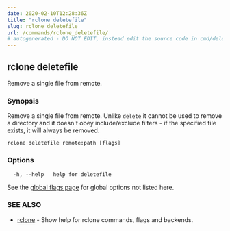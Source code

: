 ```yaml
---
date: 2020-02-10T12:28:36Z
title: "rclone deletefile"
slug: rclone_deletefile
url: /commands/rclone_deletefile/
# autogenerated - DO NOT EDIT, instead edit the source code in cmd/deletefile/ and as part of making a release run "make commanddocs"
---
```

## rclone deletefile

Remove a single file from remote.

### Synopsis


Remove a single file from remote.  Unlike `delete` it cannot be used to
remove a directory and it doesn't obey include/exclude filters - if the specified file exists,
it will always be removed.


```
rclone deletefile remote:path [flags]
```

### Options

```
  -h, --help   help for deletefile
```

See the [global flags page](/flags/) for global options not listed here.

### SEE ALSO

* [rclone](/commands/rclone/)	 - Show help for rclone commands, flags and backends.


